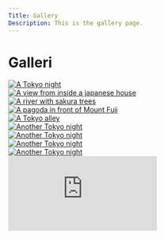 ```yaml
---
Title: Gallery
Description: This is the gallery page.
---
```


Galleri
==========================


<div class="trying">
    <div class="gallery-image">
        <a href="%base_url%/image/tokyo-night.jpg" target="_blank">
            <picture>
                <source media="(min-width: 668px)" srcset="%base_url%/image/tokyo-night.jpg?w=300&q=90">
                <source media="(min-width: 376px)" srcset="%base_url%/image/tokyo-night.jpg?w=350&q=80&crop-to-fit">
                <img src="%base_url%/image/tokyo-night.jpg" alt="A Tokyo night">
            </picture>
        </a>
    </div>
    <div class="gallery-image">
        <a href="%base_url%/image/view-from-inside.jpg" target="_blank">
            <picture>
                <source media="(min-width: 668px)" srcset="%base_url%/image/view-from-inside.jpg?w=300&q=90">
                <source media="(min-width: 376px)" srcset="%base_url%/image/view-from-inside.jpg?w=350&q=80&crop-to-fit">
                <img src="%base_url%/image/view-from-inside.jpg" alt="A view from insíde a japanese house">
            </picture>
        </a>
    </div>
    <div class="gallery-image">
        <a href="%base_url%/image/sakura-river.jpg" target="_blank">
            <picture>
                <source media="(min-width: 668px)" srcset="%base_url%/image/sakura-river.jpg?w=300&q=90">
                <source media="(min-width: 376px)" srcset="%base_url%/image/sakura-river.jpg?w=350&q=80&crop-to-fit">
                <img src="%base_url%/image/sakura-river.jpg" alt="A river with sakura trees">
            </picture>
        </a>
    </div>
    <div class="gallery-image">
        <a href="%base_url%/image/mount-fuji-pagoda.jpg" target="_blank">
            <picture>
                <source media="(min-width: 668px)" srcset="%base_url%/image/mount-fuji-pagoda.jpg?w=300&q=90">
                <source media="(min-width: 376px)" srcset="%base_url%/image/mount-fuji-pagoda.jpg?w=350&q=80&crop-to-fit">
                <img src="%base_url%/image/mount-fuji-pagoda.jpg" alt="A pagoda in front of Mount Fuji">
            </picture>
        </a>
    </div>
    <div class="gallery-image">
        <a href="%base_url%/image/alley.jpg" target="_blank">
            <picture>
                <source media="(min-width: 668px)" srcset="%base_url%/image/alley.jpg?w=300&q=90">
                <source media="(min-width: 376px)" srcset="%base_url%/image/alley.jpg?w=350&q=80&crop-to-fit">
                <img src="%base_url%/image/alley.jpg" alt="A Tokyo alley">
            </picture>
        </a>
    </div>
    <div class="gallery-image">
        <a href="%base_url%/image/pagoda-nature.jpg" target="_blank">
            <picture>
                <source media="(min-width: 668px)" srcset="%base_url%/image/pagoda-nature.jpg?w=300&q=90">
                <source media="(min-width: 376px)" srcset="%base_url%/image/pagoda-nature.jpg?w=350&q=80&crop-to-fit">
                <img src="%base_url%/image/pagoda-nature.jpg" alt="Another Tokyo night">
            </picture>
        </a>
    </div>
    <div class="gallery-image">
        <a href="%base_url%/image/byodo-in.jpg" target="_blank">
            <picture>
                <source media="(min-width: 668px)" srcset="%base_url%/image/byodo-in.jpg?w=300&q=90">
                <source media="(min-width: 376px)" srcset="%base_url%/image/byodo-in.jpg?w=350&q=80&crop-to-fit">
                <img src="%base_url%/image/byodo-in.jpg" alt="Another Tokyo night">
            </picture>
        </a>
    </div>
    <div class="gallery-image">
        <a href="%base_url%/image/monkey.jpg" target="_blank">
            <picture>
                <source media="(min-width: 668px)" srcset="%base_url%/image/monkey.jpg?w=300&q=90">
                <source media="(min-width: 376px)" srcset="%base_url%/image/monkey.jpg?w=350&q=80&crop-to-fit">
                <img src="%base_url%/image/monkey.jpg" alt="Another Tokyo night">
            </picture>
        </a>
    </div>
    <div class="gallery-image">
        <a href="%base_url%/image/gateway.jpg" target="_blank">
            <picture>
                <source media="(min-width: 668px)" srcset="%base_url%/image/gateway.jpg?w=300&q=90">
                <source media="(min-width: 376px)" srcset="%base_url%/image/gateway.jpg?w=350&q=80&crop-to-fit">
                <img src="%base_url%/image/gateway.jpg" alt="Another Tokyo night">
            </picture>
        </a>
    </div>
    
</div>
<div class="embed-container">
        <iframe src="https://www.youtube.com/embed/yMPJRe2qTlI?si=kpA0BDcyOYhV28oc" frameborder="0" title="Japan Youtube Video" allowfullscreen></iframe>
</div>

  <!-- <picture>
            <source media="(min-width: 668px)" srcset="image/xmas-tree.jpg?w=1024&q=100">
            <source media="(min-width: 376px)" srcset="image/xmas-tree.jpg?w=667&q=100">
            <img src="image/xmas-tree.jpg?w=667&q=100" class="max-width" alt="Julgran">
        </picture> -->

<!-- ![Leaf](image/leaf_256x256.png) -->

<!-- <img src="image/xmas-tree.jpg?w=346&q=100" alt="Julgran"/> -->